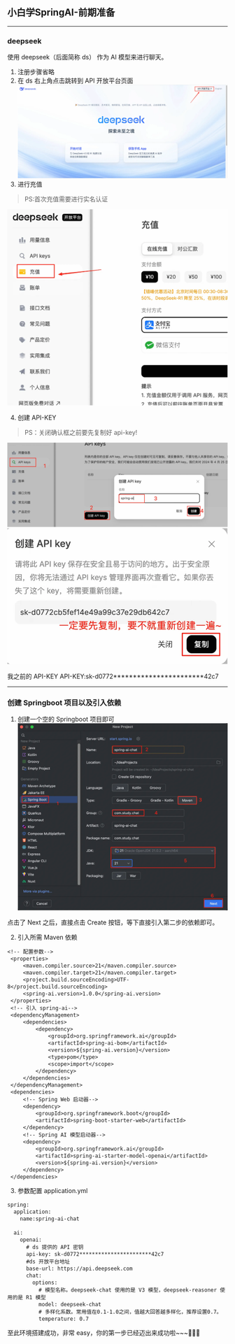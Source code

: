 ## 小白学SpringAI-前期准备

---

### deepseek

使用 deepseek（后面简称 ds） 作为 AI 模型来进行聊天。

1. 注册步骤省略
2. 在 ds 右上角点击跳转到 API 开放平台页面
   ![ds 官网](materials/1/ds-official-website.png)
3. 进行充值

> PS:首次充值需要进行实名认证

![ds 充值](materials/1/ds-recharge.png)

4. 创建 API-KEY

> PS：关闭确认框之前要先复制好 api-key!

![ds 创建 API-KEY](materials/1/ds-create-apikey.png)
![ds 创建 API-KEY 成功](materials/1/ds-create-apikey-success.png)

我之前的 API-KEY
API-KEY:sk-d0772***********************42c7

---

### 创建 Springboot 项目以及引入依赖

1. 创建一个空的 Springboot 项目即可
   ![创建项目](materials/1/idea-create-project.png)

点击了 Next 之后，直接点击 Create 按钮，等下直接引入第二步的依赖即可。

2. 引入所需 Maven 依赖

```
<!-- 配置参数-->
 <properties>
     <maven.compiler.source>21</maven.compiler.source>
     <maven.compiler.target>21</maven.compiler.target>
     <project.build.sourceEncoding>UTF-8</project.build.sourceEncoding>
     <spring-ai.version>1.0.0</spring-ai.version>
 </properties>
 <!-- 引入 spring-ai-->
 <dependencyManagement>
     <dependencies>
         <dependency>
             <groupId>org.springframework.ai</groupId>
             <artifactId>spring-ai-bom</artifactId>
             <version>${spring-ai.version}</version>
             <type>pom</type>
             <scope>import</scope>
         </dependency>
     </dependencies>
 </dependencyManagement>
 <dependencies>
     <!-- Spring Web 启动器-->
     <dependency>
         <groupId>org.springframework.boot</groupId>
         <artifactId>spring-boot-starter-web</artifactId>
     </dependency>
     <!-- Spring AI 模型启动器-->
     <dependency>
         <groupId>org.springframework.ai</groupId>
         <artifactId>spring-ai-starter-model-openai</artifactId>
         <version>${spring-ai.version}</version>
     </dependency>
 </dependencies>
```

3. 参数配置 application.yml

```
spring:
  application:
    name:spring-ai-chat

  ai:
    openai:
      # ds 提供的 API 密钥
      api-key: sk-d0772***********************42c7
      #ds 开放平台地址
      base-url: https://api.deepseek.com
      chat:
        options:
          # 模型名称。deepseek-chat 使用的是 V3 模型，deepseek-reasoner 使用的是 R1 模型
          model: deepseek-chat
          # 多样化系数。常用值在0.1-1.0之间，值越大回答越多样化，推荐设置0.7。
          temperature: 0.7
```

至此环境搭建成功，非常 easy，你的第一步已经迈出来成功啦~~~🎉🎉🎉